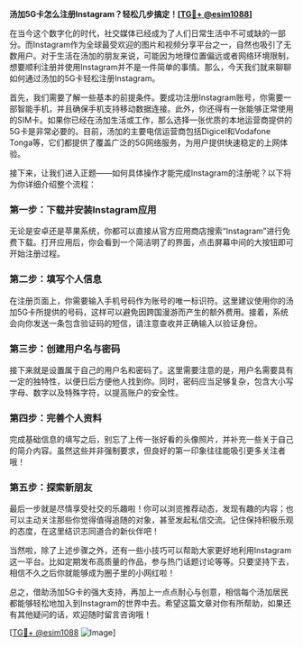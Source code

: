 **汤加5G卡怎么注册Instagram？轻松几步搞定！[[TG💪+ @esim1088](https://t.me/s/esim1088)]**

在当今这个数字化的时代，社交媒体已经成为了人们日常生活中不可或缺的一部分。而Instagram作为全球最受欢迎的图片和视频分享平台之一，自然也吸引了无数用户。对于生活在汤加的朋友来说，可能因为地理位置偏远或者网络环境限制，想要顺利注册并使用Instagram并不是一件简单的事情。那么，今天我们就来聊聊如何通过汤加的5G卡轻松注册Instagram。

首先，我们需要了解一些基本的前提条件。要成功注册Instagram账号，你需要一部智能手机，并且确保手机支持移动数据连接。此外，你还得有一张能够正常使用的SIM卡。如果你已经在汤加生活或工作，那么选择一张优质的本地运营商提供的5G卡是非常必要的。目前，汤加的主要电信运营商包括Digicel和Vodafone Tonga等，它们都提供了覆盖广泛的5G网络服务，为用户提供快速稳定的上网体验。

接下来，让我们进入正题——如何具体操作才能完成Instagram的注册呢？以下将为你详细介绍整个流程：

### 第一步：下载并安装Instagram应用

无论是安卓还是苹果系统，你都可以直接从官方应用商店搜索“Instagram”进行免费下载。打开应用后，你会看到一个简洁明了的界面，点击屏幕中间的大按钮即可开始注册过程。

### 第二步：填写个人信息

在注册页面上，你需要输入手机号码作为账号的唯一标识符。这里建议使用你的汤加5G卡所提供的号码，这样可以避免因跨国漫游而产生的额外费用。接着，系统会向你发送一条包含验证码的短信，请注意查收并正确输入以验证身份。

### 第三步：创建用户名与密码

接下来就是设置属于自己的用户名和密码了。这里需要注意的是，用户名需要具有一定的独特性，以便日后方便他人找到你。同时，密码应当足够复杂，包含大小写字母、数字以及特殊字符，以提高账户的安全性。

### 第四步：完善个人资料

完成基础信息的填写之后，别忘了上传一张好看的头像照片，并补充一些关于自己的简介内容。虽然这些并非强制要求，但良好的第一印象往往能吸引更多关注者哦！

### 第五步：探索新朋友

最后一步就是尽情享受社交的乐趣啦！你可以浏览推荐动态，发现有趣的内容；也可以主动关注那些你觉得值得追随的对象，甚至发起私信交流。记住保持积极乐观的态度，在这里结识志同道合的新伙伴吧！

当然啦，除了上述步骤之外，还有一些小技巧可以帮助大家更好地利用Instagram这一平台。比如定期发布高质量的作品，参与热门话题讨论等等。只要坚持下去，相信不久之后你就能够成为圈子里的小网红啦！

总之，借助汤加5G卡的强大支持，再加上一点点耐心与创意，相信每个汤加居民都能够轻松地加入到Instagram的世界中去。希望这篇文章对你有所帮助，如果还有其他疑问的话，欢迎随时留言咨询哦！

[[TG💪+ @esim1088](https://t.me/s/esim1088) ![Image](https://i.postimg.cc/4NQfJmqS/Snipaste-2025-05-13-00-14-12.png)]